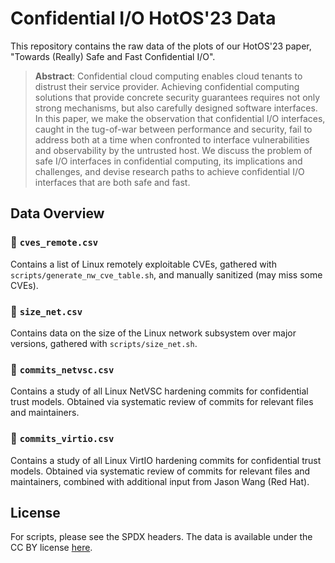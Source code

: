 # Confidential I/O HotOS'23 Data

This repository contains the raw data of the plots of our HotOS'23 paper,
"Towards (Really) Safe and Fast Confidential I/O".

> **Abstract**: Confidential cloud computing enables cloud tenants to distrust
> their service provider. Achieving confidential computing solutions that
> provide concrete security guarantees requires not only strong mechanisms, but
> also carefully designed software interfaces. In this paper, we make the
> observation that confidential I/O interfaces, caught in the tug-of-war
> between performance and security, fail to address both
> at a time when confronted to interface vulnerabilities and observability by the
> untrusted host. We discuss the problem of safe I/O interfaces in confidential
> computing, its implications and challenges, and devise research paths to
> achieve confidential I/O interfaces that are both safe and fast. 

## Data Overview

### :page_facing_up: `cves_remote.csv`

Contains a list of Linux remotely exploitable CVEs, gathered with
`scripts/generate_nw_cve_table.sh`, and manually sanitized (may miss some
CVEs).

### :page_facing_up: `size_net.csv`

Contains data on the size of the Linux network subsystem over major versions,
gathered with `scripts/size_net.sh`.

### :page_facing_up: `commits_netvsc.csv`

Contains a study of all Linux NetVSC hardening commits for confidential trust
models. Obtained via systematic review of commits for relevant files and
maintainers.

### :page_facing_up: `commits_virtio.csv`

Contains a study of all Linux VirtIO hardening commits for confidential trust
models. Obtained via systematic review of commits for relevant files and
maintainers, combined with additional input from Jason Wang (Red Hat).

## License

For scripts, please see the SPDX headers. The data is available under the CC BY
license [here](https://creativecommons.org/licenses/by/4.0/).
